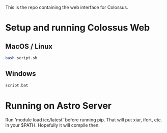 This is the repo containing the web interface for Colossus.

# Setup and running Colossus Web

## MacOS / Linux

```bash
bash script.sh
```

## Windows

```bash
script.bat
```

# Running on Astro Server

Run 'module load icc/latest' before running pip. That will put xiar, ifort,
etc. in your $PATH. Hopefully it will compile then.
